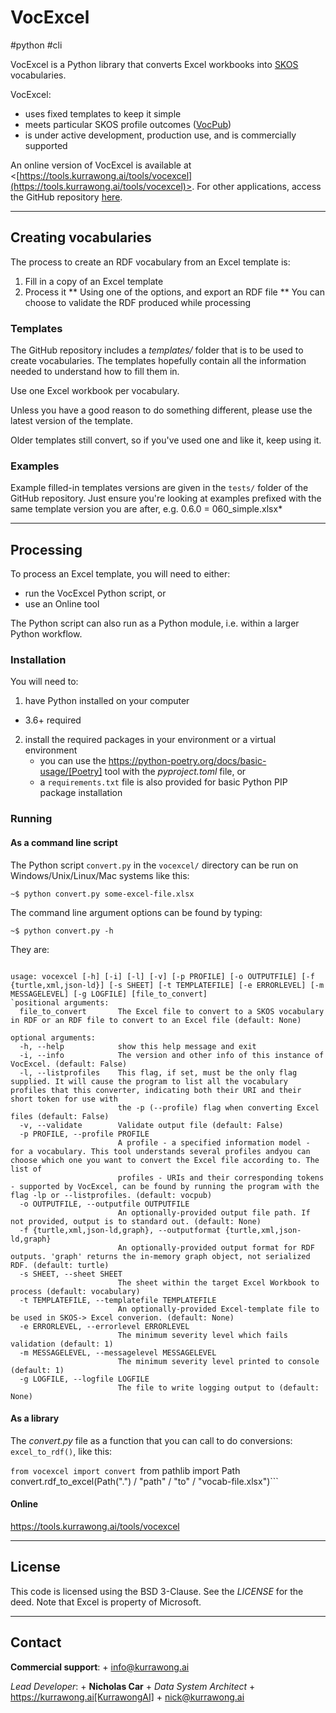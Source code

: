 # VocExcel

#python #cli

VocExcel is a Python library that converts Excel workbooks into [SKOS](https://www.w3.org/TR/skos-primer/) vocabularies.

VocExcel:

* uses fixed templates to keep it simple
* meets particular SKOS profile outcomes ([VocPub](https://w3id.org/profile/vocpub))
* is under active development, production use, and is commercially supported

An online version of VocExcel is available at <[https://tools.kurrawong.ai/tools/vocexcel](https://tools.kurrawong.ai/tools/vocexcel)>. For other applications, access the GitHub repository [here](https://github.com/Kurrawong/VocExcel).

---
## Creating vocabularies

The process to create an RDF vocabulary from an Excel template is:

1. Fill in a copy of an Excel template
2. Process it
** Using one of the options, and export an RDF file
** You can choose to validate the RDF produced while processing
### Templates

The GitHub repository includes a *templates/* folder that is to be used to create vocabularies. The templates hopefully contain all the information needed to understand how to fill them in.

Use one Excel workbook per vocabulary.

Unless you have a good reason to do something different, please use the latest version of the template.

Older templates still convert, so if you've used one and like it, keep using it.

### Examples

Example filled-in templates versions are given in the `tests/` folder of the GitHub repository. Just ensure you're looking at examples prefixed with the same template version you are after, e.g. 0.6.0 = 060_simple.xlsx*

---
## Processing

To process an Excel template, you will need to either:

* run the VocExcel Python script, or
* use an Online tool

The Python script can also run as a Python module, i.e. within a larger Python workflow.

### Installation

You will need to:

1. have Python installed on your computer
* 3.6+ required
2. install the required packages in your environment or a virtual environment
    * you can use the https://python-poetry.org/docs/basic-usage/[Poetry] tool with the _pyproject.toml_ file, or
    * a `requirements.txt` file is also provided for basic Python PIP package installation

### Running

#### As a command line script

The Python script `convert.py` in the `vocexcel/` directory can be run on Windows/Unix/Linux/Mac systems like this:

`~$ python convert.py some-excel-file.xlsx`

The command line argument options can be found by typing:

`~$ python convert.py -h`

They are:

```shell

usage: vocexcel [-h] [-i] [-l] [-v] [-p PROFILE] [-o OUTPUTFILE] [-f {turtle,xml,json-ld}] [-s SHEET] [-t TEMPLATEFILE] [-e ERRORLEVEL] [-m MESSAGELEVEL] [-g LOGFILE] [file_to_convert]
`positional arguments:
  file_to_convert       The Excel file to convert to a SKOS vocabulary in RDF or an RDF file to convert to an Excel file (default: None)

optional arguments:
  -h, --help            show this help message and exit
  -i, --info            The version and other info of this instance of VocExcel. (default: False)
  -l, --listprofiles    This flag, if set, must be the only flag supplied. It will cause the program to list all the vocabulary profiles that this converter, indicating both their URI and their short token for use with
                        the -p (--profile) flag when converting Excel files (default: False)
  -v, --validate        Validate output file (default: False)
  -p PROFILE, --profile PROFILE
                        A profile - a specified information model - for a vocabulary. This tool understands several profiles andyou can choose which one you want to convert the Excel file according to. The list of
                        profiles - URIs and their corresponding tokens - supported by VocExcel, can be found by running the program with the flag -lp or --listprofiles. (default: vocpub)
  -o OUTPUTFILE, --outputfile OUTPUTFILE
                        An optionally-provided output file path. If not provided, output is to standard out. (default: None)
  -f {turtle,xml,json-ld,graph}, --outputformat {turtle,xml,json-ld,graph}
                        An optionally-provided output format for RDF outputs. 'graph' returns the in-memory graph object, not serialized RDF. (default: turtle)
  -s SHEET, --sheet SHEET
                        The sheet within the target Excel Workbook to process (default: vocabulary)
  -t TEMPLATEFILE, --templatefile TEMPLATEFILE
                        An optionally-provided Excel-template file to be used in SKOS-> Excel converion. (default: None)
  -e ERRORLEVEL, --errorlevel ERRORLEVEL
                        The minimum severity level which fails validation (default: 1)
  -m MESSAGELEVEL, --messagelevel MESSAGELEVEL
                        The minimum severity level printed to console (default: 1)
  -g LOGFILE, --logfile LOGFILE
                        The file to write logging output to (default: None)
```

#### As a library

The _convert.py_ file as a function that you can call to do conversions: `excel_to_rdf()`, like this:

`from vocexcel import convert
`from pathlib import Path`
`convert.rdf_to_excel(Path(".") / "path" / "to" / "vocab-file.xlsx")```

#### Online

<https://tools.kurrawong.ai/tools/vocexcel>

---
## License

This code is licensed using the BSD 3-Clause. See the _LICENSE_ for the deed. Note that Excel is property of Microsoft.

---
## Contact

**Commercial support**: +
info@kurrawong.ai

*Lead Developer*: +
**Nicholas Car** +
*Data System Architect* +
https://kurrawong.ai[KurrawongAI] +
nick@kurrawong.ai
